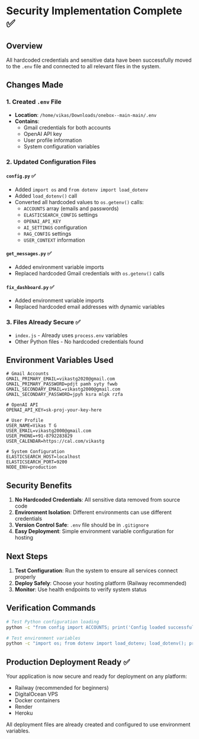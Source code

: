 # Security Implementation Complete ✅

## Overview
All hardcoded credentials and sensitive data have been successfully moved to the `.env` file and connected to all relevant files in the system.

## Changes Made

### 1. Created `.env` File
- **Location**: `/home/vikas/Downloads/onebox--main-main/.env`
- **Contains**:
  - Gmail credentials for both accounts
  - OpenAI API key
  - User profile information
  - System configuration variables

### 2. Updated Configuration Files

#### `config.py` ✅
- Added `import os` and `from dotenv import load_dotenv`
- Added `load_dotenv()` call
- Converted all hardcoded values to `os.getenv()` calls:
  - `ACCOUNTS` array (emails and passwords)
  - `ELASTICSEARCH_CONFIG` settings
  - `OPENAI_API_KEY`
  - `AI_SETTINGS` configuration
  - `RAG_CONFIG` settings
  - `USER_CONTEXT` information

#### `get_messages.py` ✅
- Added environment variable imports
- Replaced hardcoded Gmail credentials with `os.getenv()` calls

#### `fix_dashboard.py` ✅
- Added environment variable imports
- Replaced hardcoded email addresses with dynamic variables

### 3. Files Already Secure ✅
- `index.js` - Already uses `process.env` variables
- Other Python files - No hardcoded credentials found

## Environment Variables Used

```env
# Gmail Accounts
GMAIL_PRIMARY_EMAIL=vikastg2020@gmail.com
GMAIL_PRIMARY_PASSWORD=pdjt pamh syty fwwb
GMAIL_SECONDARY_EMAIL=vikastg2000@gmail.com
GMAIL_SECONDARY_PASSWORD=jpyh ksra mlgk rzfa

# OpenAI API
OPENAI_API_KEY=sk-proj-your-key-here

# User Profile
USER_NAME=Vikas T G
USER_EMAIL=vikastg2000@gmail.com
USER_PHONE=+91-8792283829
USER_CALENDAR=https://cal.com/vikastg

# System Configuration
ELASTICSEARCH_HOST=localhost
ELASTICSEARCH_PORT=9200
NODE_ENV=production
```

## Security Benefits
1. **No Hardcoded Credentials**: All sensitive data removed from source code
2. **Environment Isolation**: Different environments can use different credentials
3. **Version Control Safe**: `.env` file should be in `.gitignore`
4. **Easy Deployment**: Simple environment variable configuration for hosting

## Next Steps
1. **Test Configuration**: Run the system to ensure all services connect properly
2. **Deploy Safely**: Choose your hosting platform (Railway recommended)
3. **Monitor**: Use health endpoints to verify system status

## Verification Commands
```bash
# Test Python configuration loading
python -c "from config import ACCOUNTS; print('Config loaded successfully')"

# Test environment variables
python -c "import os; from dotenv import load_dotenv; load_dotenv(); print(os.getenv('GMAIL_PRIMARY_EMAIL'))"
```

## Production Deployment Ready ✅
Your application is now secure and ready for deployment on any platform:
- Railway (recommended for beginners)
- DigitalOcean VPS
- Docker containers
- Render
- Heroku

All deployment files are already created and configured to use environment variables.
